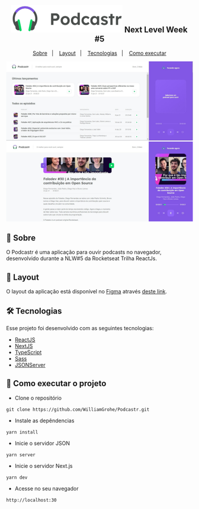 ﻿<h2 align="center">
  <img alt="NextLevelWeek" title="#NextLevelWeek" src="https://raw.githubusercontent.com/WilliamGrohe/Podcastr/057820e3acbc26b99ceb54e2b5e2dff1603f735e/public/logo.svg" width="300px">
  Next Level Week #5
</h2>

<p align="center">
  <a href="#-sobre">Sobre</a>&nbsp;&nbsp;&nbsp;|&nbsp;&nbsp;&nbsp;
  <a href="#art-layout">Layout</a>&nbsp;&nbsp;&nbsp;|&nbsp;&nbsp;&nbsp;
  <a href="#-tecnologias">Tecnologias</a>&nbsp;&nbsp;&nbsp;|&nbsp;&nbsp;&nbsp;
  <a href="#-como-executar-o-projeto">Como executar</a>
</p>

![Home](https://github.com/WilliamGrohe/Podcastr/blob/master/public/home.jpg?raw=trueg)
![Episódio](https://github.com/WilliamGrohe/Podcastr/blob/master/public/episode.jpg?raw=true)

## 📖  Sobre

O Podcastr é uma aplicação para ouvir podcasts no navegador, desenvolvido durante a NLW#5 da Rocketseat Trilha ReactJs.

## 🎨  Layout

O layout da aplicação está disponível no [Figma](https://www.figma.com/) através [deste link](https://www.figma.com/file/UwFEntsHpHYJlHNQAQr4gA/Podcastr?node-id=160%3A2761).


## 🛠 Tecnologias

Esse projeto foi desenvolvido com as seguintes tecnologias:

-   [ReactJS](https://www.reactjs.org/)
-   [NextJS](https://nextjs.org/)
-   [TypeScript](https://www.typescriptlang.org/)
-   [Sass](https://sass-lang.com/)
-   [JSONServer](https://github.com/typicode/json-server)

## 🚀  Como executar o projeto

-   Clone o repositório

```
git clone https://github.com/WilliamGrohe/Podcastr.git
```

-   Instale as depêndencias
```
yarn install
```

-   Inicie o servidor JSON

```
yarn server 
```

-   Inicie o servidor Next.js
```
yarn dev
```

-   Acesse no seu navegador

```
http://localhost:30
```
